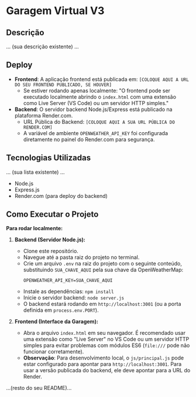 # Garagem Virtual V3

## Descrição
... (sua descrição existente) ...

## Deploy

*   **Frontend**: A aplicação frontend está publicada em: `[COLOQUE AQUI A URL DO SEU FRONTEND PUBLICADO, SE HOUVER]`
    *   Se estiver rodando apenas localmente: "O frontend pode ser executado localmente abrindo o `index.html` com uma extensão como Live Server (VS Code) ou um servidor HTTP simples."
*   **Backend**: O servidor backend Node.js/Express está publicado na plataforma Render.com.
    *   URL Pública do Backend: `[COLOQUE AQUI A SUA URL PÚBLICA DO RENDER.COM]`
    *   A variável de ambiente `OPENWEATHER_API_KEY` foi configurada diretamente no painel do Render.com para segurança.

## Tecnologias Utilizadas
... (sua lista existente) ...
*   Node.js
*   Express.js
*   Render.com (para deploy do backend)

## Como Executar o Projeto

**Para rodar localmente:**

1.  **Backend (Servidor Node.js):**
    *   Clone este repositório.
    *   Navegue até a pasta raiz do projeto no terminal.
    *   Crie um arquivo `.env` na raiz do projeto com o seguinte conteúdo, substituindo `SUA_CHAVE_AQUI` pela sua chave da OpenWeatherMap:
        ```
        OPENWEATHER_API_KEY=SUA_CHAVE_AQUI
        ```
    *   Instale as dependências: `npm install`
    *   Inicie o servidor backend: `node server.js`
    *   O backend estará rodando em `http://localhost:3001` (ou a porta definida em `process.env.PORT`).

2.  **Frontend (Interface da Garagem):**
    *   Abra o arquivo `index.html` em seu navegador. É recomendado usar uma extensão como "Live Server" no VS Code ou um servidor HTTP simples para evitar problemas com módulos ES6 (`file:///` pode não funcionar corretamente).
    *   **Observação**: Para desenvolvimento local, o `js/principal.js` pode estar configurado para apontar para `http://localhost:3001`. Para usar a versão publicada do backend, ele deve apontar para a URL do Render.

...(resto do seu README)...